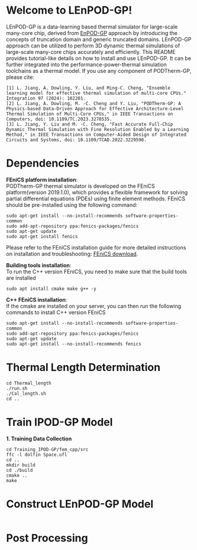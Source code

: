 # Welcome to LEnPOD-GP!
LEnPOD-GP is a data-learning based thermal simulator for large-scale many-core chip, derived from [EnPOD-GP](https://www.sciencedirect.com/science/article/pii/S0167926024000658) approach by introducing the concepts of truncation domain and generic truncated domains. LEnPOD-GP approach can be utilized to perform 3D dynamic thermal simulations of  large-scale many-core chips accurately and efficiently. 
This README provides tutorial-like details on how to install and use LEnPOD-GP. It can be further integrated into the performance-power-thermal simulation toolchains as a thermal model. If you use any component of PODTherm-GP, please cite:
```
[1] L. Jiang, A. Dowling, Y. Liu, and Ming-C. Cheng, "Ensemble learning model for effective thermal simulation of multi-core CPUs." Integration 97 (2024): 102201.
[2] L. Jiang, A. Dowling, M. -C. Cheng and Y. Liu, "PODTherm-GP: A Physics-based Data-Driven Approach for Effective Architecture-Level Thermal Simulation of Multi-Core CPUs," in IEEE Transactions on Computers, doi: 10.1109/TC.2023.3278535.
[3] L. Jiang, Y. Liu and M. -C. Cheng, "Fast Accurate Full-Chip Dynamic Thermal Simulation with Fine Resolution Enabled by a Learning Method," in IEEE Transactions on Computer-Aided Design of Integrated Circuits and Systems, doi: 10.1109/TCAD.2022.3229598.
```
# Dependencies
**FEniCS platform installation**:  
PODTherm-GP thermal simulator is developed on the FEniCS platform(version 2019.1.0), which provides a flexible framework for solving partial differential equations (PDEs) using finite element methods. FEniCS should be pre-installed using the following command:  
```
sudo apt-get install --no-install-recommends software-properties-common  
sudo add-apt-repository ppa:fenics-packages/fenics  
sudo apt-get update  
sudo apt-get install fenics
```
Please refer to the FEniCS installation guide for more detailed instructions on installation and troubleshooting: [FEniCS download](https://fenicsproject.org/download/.).

**Building tools installation**:   
To run the C++ version FEniCS, you need to make sure that the build tools are installed
```
sudo apt install cmake make g++ -y
```
**C++ FEniCS installation**:  
If the cmake are installed on your server, you can then run the following commands to install C++ version FEniCS
```
sudo apt-get install --no-install-recommends software-properties-common
sudo add-apt-repository ppa:fenics-packages/fenics
sudo apt-get update
sudo apt-get install --no-install-recommends fenics
```
# Thermal Length Determination
```
cd Thermal_length
./run.sh
./Cal_length.sh
cd ..

```

# Train IPOD-GP Model
**1. Training Data Collection**
```
cd Training_IPOD-GP/fem_cpp/src
ffc -l dolfin Space.ufl
cd ..  
mkdir build
cd ./build
cmake ..
make 
```
# Construct LEnPOD-GP Model
```
```
# Post Processing
